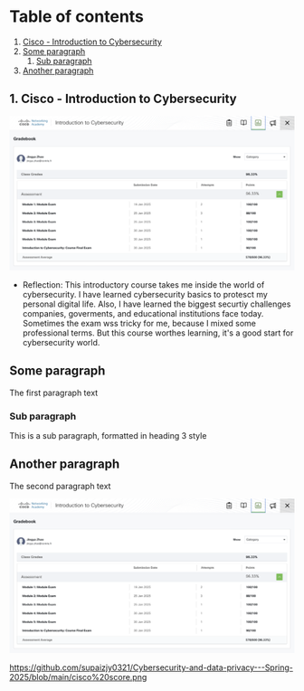 # Table of contents
1. [Cisco - Introduction to Cybersecurity](#cisco)
2. [Some paragraph](#paragraph1)
    1. [Sub paragraph](#subparagraph1)
3. [Another paragraph](#paragraph2)

## 1. Cisco - Introduction to Cybersecurity <a name="cisco"></a>
<img src="https://github.com/supaizjy0321/Cybersecurity-and-data-privacy---Spring-2025/blob/main/cisco%20score.png" width="800"/>

 - Reflection: This introductory course takes me inside the world of cybersecurity. I have learned cybersecurity basics to protesct my personal digital life. Also, I have learned the biggest securtiy challenges companies, goverments, and educational institutions face today. Sometimes the exam wss tricky for me, because I mixed some professional terms. But this course worthes learning, it's a good start for cybersecurity world.

## Some paragraph <a name="paragraph1"></a>
The first paragraph text

### Sub paragraph <a name="subparagraph1"></a>
This is a sub paragraph, formatted in heading 3 style

## Another paragraph <a name="paragraph2"></a>
The second paragraph text

<img src="https://github.com/supaizjy0321/Cybersecurity-and-data-privacy---Spring-2025/blob/main/cisco%20score.png" width="800"/>

https://github.com/supaizjy0321/Cybersecurity-and-data-privacy---Spring-2025/blob/main/cisco%20score.png
